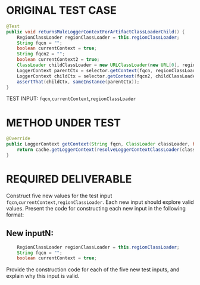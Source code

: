 # ORIGINAL TEST CASE
```java
@Test
public void returnsMuleLoggerContextForArtifactClassLoaderChild() {
    RegionClassLoader regionClassLoader = this.regionClassLoader;
    String fqcn = "";
    boolean currentContext = true;
    String fqcn2 = "";
    boolean currentContext2 = true;
    ClassLoader childClassLoader = new URLClassLoader(new URL[0], regionClassLoader);
    LoggerContext parentCtx = selector.getContext(fqcn, regionClassLoader, currentContext);
    LoggerContext childCtx = selector.getContext(fqcn2, childClassLoader, currentContext2);
    assertThat(childCtx, sameInstance(parentCtx));
}

```
TEST INPUT: `fqcn`,`currentContext`,`regionClassLoader`


# METHOD UNDER TEST
```java
@Override
public LoggerContext getContext(String fqcn, ClassLoader classLoader, boolean currentContext, URI configLocation) {
    return cache.getLoggerContext(resolveLoggerContextClassLoader(classLoader));
}

```


# REQUIRED DELIVERABLE
Construct five new values for the test input `fqcn`,`currentContext`,`regionClassLoader`. Each new input should explore valid values. Present the code for constructing each new input in the following format:
## New inputN:
```java
    RegionClassLoader regionClassLoader = this.regionClassLoader;
    String fqcn = "";
    boolean currentContext = true;
```

Provide the construction code for each of the five new test inputs, and explain why this input is valid. 